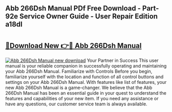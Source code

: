 ## Abb 266Dsh Manual PDf Free Download - Part-92e Service Owner Guide - User Repair Edition a18dI

# <h2><a href="http://bc32342.oget.top/?id=Abb+266Dsh+Manual">🔗Download New 👉🔴 Abb 266Dsh Manual</a></h2>

[![Abb 266Dsh Manual new download](https://i.imgur.com/5g1atiW.png)](http://bc32342.oget.top/?id=Abb+266Dsh+Manual)
Your Partner in Success This user manual is your reliable companion in successfully operating and maintaining your Abb 266Dsh Manual. Familiarize with Controls Before you begin, familiarize yourself with the location and function of all control buttons and settings on your Abb 266Dsh Manual. With features like list of features, your new Abb 266Dsh Manual is a game-changer. We believe that the Abb 266Dsh Manual has been an essential guide in your quest to understand the features and capabilities of your new item. If you need any assistance or have any questions, our customer service team is always available.
